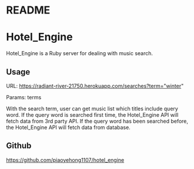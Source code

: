 # README

# Hotel_Engine
Hotel_Engine is a Ruby server for dealing with music search.

## Usage
URL: https://radiant-river-21750.herokuapp.com/searches?term="winter"

Params: terms

With the search term, user can get music list which titles include query word.
If the query word is searched first time, the Hotel_Engine API will fetch data from 3rd party API.
If the query word has been searched before, the Hotel_Engine API will fetch data from database.


## Github
https://github.com/piaoyehong1107/hotel_engine